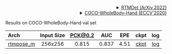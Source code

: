 <!-- [ALGORITHM] -->

<details>
<summary align="right"><a href="https://arxiv.org/abs/2212.07784">RTMDet (ArXiv 2022)</a></summary>

```bibtex
@misc{lyu2022rtmdet,
      title={RTMDet: An Empirical Study of Designing Real-Time Object Detectors},
      author={Chengqi Lyu and Wenwei Zhang and Haian Huang and Yue Zhou and Yudong Wang and Yanyi Liu and Shilong Zhang and Kai Chen},
      year={2022},
      eprint={2212.07784},
      archivePrefix={arXiv},
      primaryClass={cs.CV}
}
```

</details>

<!-- [DATASET] -->

<details>
<summary align="right"><a href="https://link.springer.com/chapter/10.1007/978-3-030-58545-7_12">COCO-WholeBody-Hand (ECCV'2020)</a></summary>

```bibtex
@inproceedings{jin2020whole,
  title={Whole-Body Human Pose Estimation in the Wild},
  author={Jin, Sheng and Xu, Lumin and Xu, Jin and Wang, Can and Liu, Wentao and Qian, Chen and Ouyang, Wanli and Luo, Ping},
  booktitle={Proceedings of the European Conference on Computer Vision (ECCV)},
  year={2020}
}
```

</details>

Results on COCO-WholeBody-Hand val set

| Arch                                                       | Input Size | PCK@0.2 |  AUC  | EPE  |                            ckpt                            |                            log                             |
| :--------------------------------------------------------- | :--------: | :-----: | :---: | :--: | :--------------------------------------------------------: | :--------------------------------------------------------: |
| [rtmpose_m](/configs/hand_2d_keypoint/rtmpose/coco_wholebody_hand/rtmpose-m_8xb32-210e_coco-wholebody-hand-256x256.py) |  256x256   |  0.815  | 0.837 | 4.51 | [ckpt](https://download.openmmlab.com/mmpose/v1/projects/rtmpose/rtmpose-m_simcc-coco-wholebody-hand_pt-aic-coco_210e-256x256-99477206_20230228.pth) | [log](https://download.openmmlab.com/mmpose/v1/projects/rtmpose/rtmpose-m_simcc-coco-wholebody-hand_pt-aic-coco_210e-256x256-99477206_20230228.json) |

